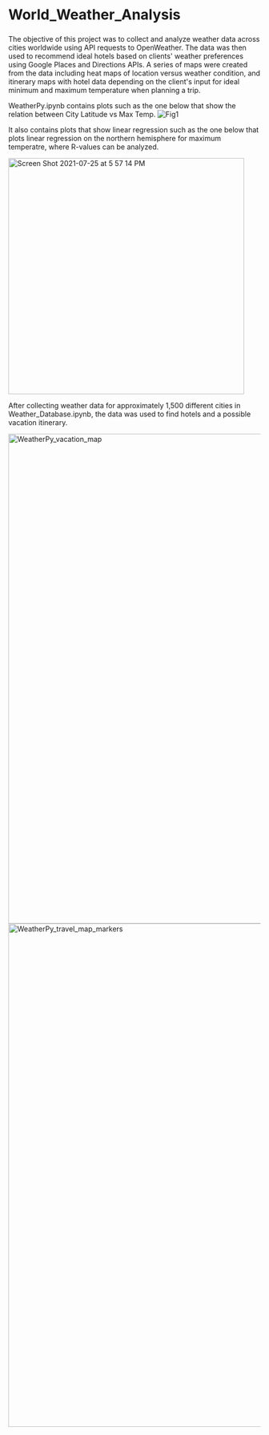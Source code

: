 # World_Weather_Analysis

### 
The objective of this project was to collect and analyze weather data across cities worldwide using API requests to OpenWeather. The data was then used to recommend ideal hotels based on clients' weather preferences using Google Places and Directions APIs. A series of maps were created from the data including heat maps of location versus weather condition, and itinerary maps with hotel data depending on the client's input for ideal minimum and maximum temperature when planning a trip. 

WeatherPy.ipynb contains plots such as the one below that show the relation between City Latitude vs Max Temp. 
![Fig1](https://user-images.githubusercontent.com/85901073/126914632-611aa9ed-9df3-4b6e-8e3a-49a5baf92817.png)

It also contains plots that show linear regression such as the one below that plots linear regression on the northern hemisphere for maximum temperatre, where R-values can be analyzed. 

<img width="471" alt="Screen Shot 2021-07-25 at 5 57 14 PM" src="https://user-images.githubusercontent.com/85901073/126914709-56c7db6e-7edc-4712-a631-26dc439f5a2b.png">

After collecting weather data for approximately 1,500 different cities in Weather_Database.ipynb, the data was used to find hotels and a possible vacation itinerary. 

<img width="977" alt="WeatherPy_vacation_map" src="https://user-images.githubusercontent.com/85901073/126914802-87071c15-692b-4703-94d2-7ea634ca887a.png">
<img width="1004" alt="WeatherPy_travel_map_markers" src="https://user-images.githubusercontent.com/85901073/126914807-22b762f1-f534-485b-9d14-c618cbe21911.png">

